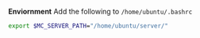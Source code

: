 **Enviornment**
Add the following to `/home/ubuntu/.bashrc`
```bash
export $MC_SERVER_PATH="/home/ubuntu/server/"
```